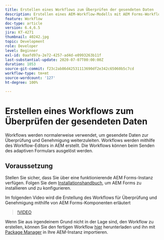 ```yaml
---
title: Erstellen eines Workflows zum Überprüfen der gesendeten Daten
description: Erstellen eines AEM-Workflow-Modells mit AEM Forms-Workflow-Komponenten zum Überprüfen gesendeter Daten.
feature: Workflow
doc-type: article
version: 6.4,6.5
jira: KT-4271
thumbnail: 40242.jpg
topic: Development
role: Developer
level: Beginner
exl-id: 0aafd97a-2e72-4257-ad4d-e0993263b11f
last-substantial-update: 2020-07-07T00:00:00Z
duration: 1053
source-git-commit: f23c2ab86d42531113690df2e342c65060b5c7cd
workflow-type: tm+mt
source-wordcount: '127'
ht-degree: 100%

---
```


# Erstellen eines Workflows zum Überprüfen der gesendeten Daten

Workflows werden normalerweise verwendet, um gesendete Daten zur Überprüfung und Genehmigung weiterzuleiten. Workflows werden mithilfe des Workflow-Editors in AEM erstellt. Die Workflows können beim Senden des adaptiven Formulars ausgelöst werden.

## Voraussetzung

Stellen Sie sicher, dass Sie über eine funktionierende AEM Forms-Instanz verfügen. Folgen Sie dem [Installationshandbuch](https://experienceleague.adobe.com/docs/experience-manager-65/forms/install-aem-forms/osgi-installation/installing-configuring-aem-forms-osgi.html?lang=de), um AEM Forms zu installieren und zu konfigurieren.

Im folgenden Video wird die Erstellung des Workflows für Überprüfung und Genehmigung mithilfe von AEM Forms-Komponenten erläutert
>[!VIDEO](https://video.tv.adobe.com/v/40242?quality=12&learn=on)


Wenn Sie aus irgendeinem Grund nicht in der Lage sind, den Workflow zu erstellen, können Sie den fertigen Workflow [hier](assets/review-submitted-data-workflow.zip) herunterladen und ihn mit [Package Manager](http://localhost:4502/crx/packmgr/index.jsp) in Ihre AEM-Instanz importieren.
